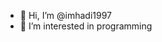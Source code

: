 - 👋 Hi, I’m @imhadi1997
- 👀 I’m interested in programming
<!---
imhadi1997/imhadi1997 is a ✨ special ✨ repository because its `README.md` (this file) appears on your GitHub profile.
You can click the Preview link to take a look at your changes.
--->
